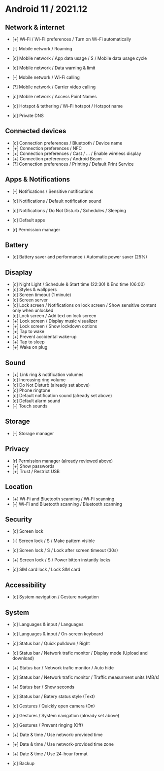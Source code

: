 
# Android 11 / 2021.12


## Network & internet

* [+] Wi-Fi / Wi-Fi preferences / Turn on Wi-Fi automatically

* [-] Mobile network / Roaming
* [c] Mobile network / App data usage / S / Mobile data usage cycle
* [c] Mobile network / Data warning & limit
* [-] Mobile network / Wi-Fi calling 
* [?] Mobile network / Carrier video calling 
* [c] Mobile network / Access Point Names

* [c] Hotspot & tethering / Wi-Fi hotspot / Hotspot name

* [c] Private DNS


## Connected devices

* [c] Connection preferences / Bluetooth / Device name
* [+] Connection preferences / NFC
* [+] Connection preferences / Cast / ... / Enable wireless display
* [+] Connection preferences / Android Beam
* [?] Connection preferences / Printing / Default Print Service


## Apps & Notifications

* [-] Notifications / Sensitive notifications
* [c] Notifications / Default notification sound
* [c] Notifications / Do Not Disturb / Schedules / Sleeping

* [c] Default apps
* [r] Permission manager


## Battery

* [c] Battery saver and performance / Automatic power saver (25%)


## Disaplay

* [c] Night Light / Schedule & Start time (22:30) & End time (06:00)
* [c] Styles & wallppers
* [c] Screen timeout (1 minute)
* [c] Screen server
* [c] Lock screen / Notifications on lock screen / Show sensitive content only when unlocked
* [c] Lock screen / Add text on lock screen
* [+] Lock screen / Display music visualizer
* [+] Lock screen / Show lockdown options
* [+] Tap to wake
* [+] Prevent accidental wake-up
* [+] Tap to sleep
* [+] Wake on plug



## Sound

* [+] Link ring & notification volumes
* [c] Increasing ring volume
* [c] Do Not Disturb (already set above)
* [c] Phone ringtone
* [c] Default notification sound (already set above)
* [c] Default alarm sound
* [-] Touch sounds


## Storage

* [-] Storage manager


## Privacy

* [r] Permission manager (already reviewed above)
* [+] Show passwords
* [+] Trust / Restrict USB


## Location

* [+] Wi-Fi and Bluetooth scanning / Wi-Fi scanning 
* [-] Wi-Fi and Bluetooth scanning / Bluetooth scanning


## Security

* [c] Screen lock
* [-] Screen lock / S / Make pattern visible
* [c] Screen lock / S / Lock after screen timeout (30s)
* [+] Screen lock / S / Power bitton instantly locks

* [c] SIM card lock / Lock SIM card


## Accessibility

* [c] System navigation / Gesture navigation


## System

* [c] Languages & input / Languages
* [c] Languages & input / On-screen keyboard

* [c] Status bar / Quick pulldown / Right
* [c] Status bar / Network trafic monitor / Display mode (Upload and download)
* [+] Status bar / Network trafic monitor / Auto hide
* [c] Status bar / Network trafic monitor / Traffic measurment units (MB/s)

* [+] Status bar / Show seconds

* [c] Status bar / Batery status style (Text)

* [c] Gestures / Quickly open camera (On)
* [c] Gestures / System navigation (already set above)
* [c] Gestures / Prevent ringing (Off)

* [+] Date & time / Use network-provided time
* [+] Date & time / Use network-provided time zone
* [+] Date & time / Use 24-hour format

* [c] Backup


